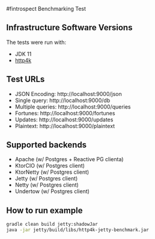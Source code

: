 #fintrospect Benchmarking Test

## Infrastructure Software Versions
The tests were run with:

* JDK 11
* [http4k](https://http4k.org)

## Test URLs
- JSON Encoding: http://localhost:9000/json
- Single query: http://localhost:9000/db
- Multiple queries: http://localhost:9000/queries
- Fortunes: http://localhost:9000/fortunes
- Updates: http://localhost:9000/updates
- Plaintext: http://localhost:9000/plaintext

## Supported backends
- Apache (w/ Postgres + Reactive PG clienta)
- KtorCIO (w/ Postgres client)
- KtorNetty (w/ Postgres client)
- Jetty (w/ Postgres client)
- Netty (w/ Postgres client)
- Undertow (w/ Postgres client)

## How to run example
```bash
gradle clean build jetty:shadowJar
java -jar jetty/build/libs/http4k-jetty-benchmark.jar
```

